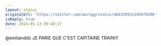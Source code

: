 ```yaml
---
layout: status
originalUrl: 'https://twitter.com/marcgg/status/466150931399475200'
isReply: true
date: 2014-05-13 09:40:17
---
```


@emilanddc JE PARIE QUE C'EST CAPITAINE TRAIN!!!
